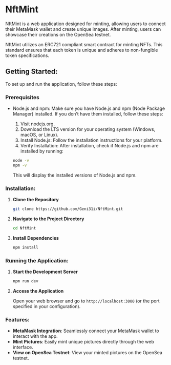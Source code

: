 # NftMint

NftMint is a web application designed for minting, allowing users to connect their MetaMask wallet and create unique images. After minting, users can showcase their creations on the OpenSea testnet.

NftMint utilizes an ERC721 compliant smart contract for minting NFTs. This standard ensures that each token is unique and adheres to non-fungible token specifications.

## Getting Started:

To set up and run the application, follow these steps:

### Prerequisites

- Node.js and npm: Make sure you have Node.js and npm (Node Package Manager) installed. If you don’t have them installed, follow these steps:

    1. Visit nodejs.org.
    2. Download the LTS version for your operating system (Windows, macOS, or Linux).
    3. Install Node.js: Follow the installation instructions for your platform.
    4. Verify Installation: After installation, check if Node.js and npm are installed by running:

   ```bash
   node -v
   npm -v
   ```
   This will display the installed versions of Node.js and npm.

### Installation:

1. **Clone the Repository**

   ```bash
   git clone https://github.com/Geni31i/NftMint.git
   ```

2. **Navigate to the Project Directory**

   ```bash
   cd NftMint
   ```

3. **Install Dependencies**

   ```bash
   npm install
   ```

### Running the Application:

1. **Start the Development Server**

   ```bash
   npm run dev
   ```

2. **Access the Application**

   Open your web browser and go to `http://localhost:3000` (or the port specified in your configuration).

### Features:

- **MetaMask Integration**: Seamlessly connect your MetaMask wallet to interact with the app.
- **Mint Pictures**: Easily mint unique pictures directly through the web interface.
- **View on OpenSea Testnet**: View your minted pictures on the OpenSea testnet.





